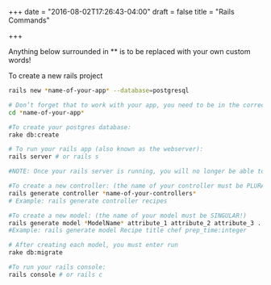 +++
date = "2016-08-02T17:26:43-04:00"
draft = false
title = "Rails Commands"

+++

Anything below surrounded in ** is to be replaced with your own custom words!

To create a new rails project

```bash
rails new *name-of-your-app* --database=postgresql

# Don’t forget that to work with your app, you need to be in the correct directory! So, do:
cd *name-of-your-app*

#To create your postgres database:
rake db:create

# To run your rails app (also known as the webserver):
rails server # or rails s

#NOTE: Once your rails server is running, you will no longer be able to run commands from that terminal tab - it is being hogged by the rails server. You must create a new terminal tab (Command + T) and run your terminal commands from there.

#To create a new controller: (the name of your controller must be PLURAL!)
rails generate controller *name-of-your-controllers*
# Example: rails generate controller recipes

#To create a new model: (the name of your model must be SINGULAR!)
rails generate model *ModelName* attribute_1 attribute_2 attribute_3 ..etc…
#Example: rails generate model Recipe title chef prep_time:integer

# After creating each model, you must enter run
rake db:migrate

#To run your rails console:
rails console # or rails c
```

